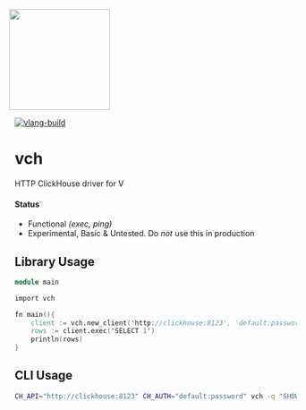 <img src='https://user-images.githubusercontent.com/1423657/147935343-598c7dfd-1412-4bad-9ac6-636994810443.png' style="margin-left:-10px" width=180>

[![vlang-build](https://github.com/lmangani/vch/actions/workflows/v.yml/badge.svg)](https://github.com/lmangani/vch/actions/workflows/v.yml)

# vch

HTTP ClickHouse driver for V

#### Status
- Functional _(exec, ping)_
- Experimental, Basic & Untested. Do _not_ use this in production

## Library Usage
```v
module main

import vch

fn main(){
    client := vch.new_client('http://clickhouse:8123', 'default:password')
    rows := client.exec('SELECT 1')
    println(rows)
}

```

## CLI Usage
```bash
CH_API="http://clickhouse:8123" CH_AUTH="default:password" vch -q "SHOW DATABASES" -f JSONEachRow
```
